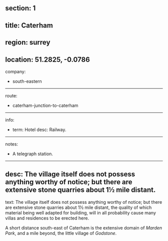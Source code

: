 section: 1
----
title: Caterham
----
region: surrey
----
location: 51.2825, -0.0786
----
company:
- south-eastern
----
route:
- caterham-junction-to-caterham
----
info:
- term: Hotel
  desc: Railway.
----
notes:
- A telegraph station.
----
desc: The village itself does not possess anything worthy of notice; but there are extensive stone quarries about 1½ mile distant.
----
text: The village itself does not possess anything worthy of notice; but there are extensive stone quarries about 1½ mile distant, the quality of which material being well adapted for building, will in all probability cause many villas and residences to be erected here.

A short distance south-east of Caterham is the extensive domain of *Marden Park*, and a mile beyond, the little village of *Godstone*.
